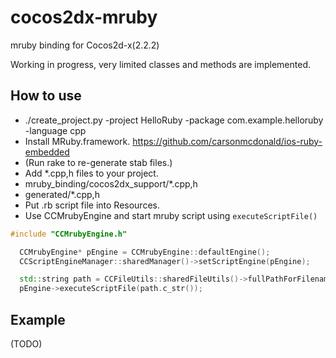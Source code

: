 cocos2dx-mruby
==============

mruby binding for Cocos2d-x(2.2.2)

Working in progress, very limited classes and methods are implemented.

How to use
----------
* ./create_project.py -project HelloRuby -package com.example.helloruby -language cpp
* Install MRuby.framework. https://github.com/carsonmcdonald/ios-ruby-embedded
* (Run rake to re-generate stab files.)
* Add *.cpp,h files to your project.
 * mruby_binding/cocos2dx_support/*.cpp,h
 * generated/*.cpp,h
* Put .rb script file into Resources.
* Use CCMrubyEngine and start mruby script using `executeScriptFile()`

```c++
#include "CCMrubyEngine.h"

  CCMrubyEngine* pEngine = CCMrubyEngine::defaultEngine();
  CCScriptEngineManager::sharedManager()->setScriptEngine(pEngine);

  std::string path = CCFileUtils::sharedFileUtils()->fullPathForFilename("hello.rb");
  pEngine->executeScriptFile(path.c_str());
```

Example
-------

(TODO)
